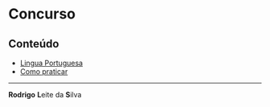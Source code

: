 # Concurso

## Conteúdo

 - [Lingua Portuguesa](modules/lingua-portuguesa)
 - [Como praticar](modules/como-praticar)

---

**Rodrigo** **L**eite da **S**ilva
